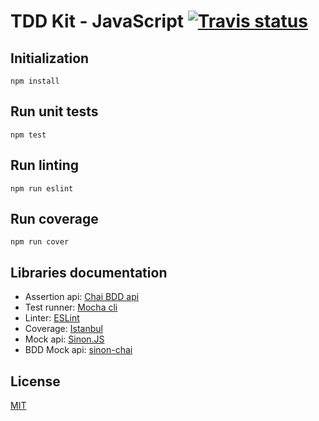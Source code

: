 # TDD Kit - JavaScript [![Travis status]](https://travis-ci.org/arpinum/tdd-kit-javascript)

## Initialization

    npm install

## Run unit tests

    npm test

## Run linting

    npm run eslint

## Run coverage

    npm run cover

## Libraries documentation

* Assertion api: [Chai BDD api]
* Test runner: [Mocha cli]
* Linter: [ESLint]
* Coverage: [Istanbul]
* Mock api: [Sinon.JS]
* BDD Mock api: [sinon-chai]

## License

[MIT](LICENSE)

[Chai BDD api]: http://chaijs.com/api/bdd
[Mocha cli]: http://mochajs.org/#usage
[ESLint]: http://eslint.org
[Istanbul]: https://github.com/gotwarlost/istanbul
[Sinon.JS]: http://sinonjs.org/docs
[sinon-chai]: https://github.com/domenic/sinon-chai
[Travis status]: https://travis-ci.org/arpinum/tdd-kit-javascript.png?branch=master
